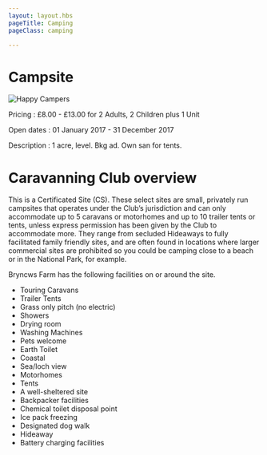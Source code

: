 ```yaml
---
layout: layout.hbs
pageTitle: Camping
pageClass: camping

---
```


# Campsite

![Happy Campers](/assets/images/campsite.jpg)

Pricing
: £8.00 - £13.00 for 2 Adults, 2 Children plus 1 Unit

Open dates
: 01 January 2017 - 31 December 2017

Description
: 1 acre, level. Bkg ad. Own san for tents.

# Caravanning Club overview

This is a Certificated Site (CS). These select sites are small, privately run campsites that operates under the Club’s jurisdiction and can only accommodate up to 5 caravans or motorhomes and up to 10 trailer tents or tents, unless express permission has been given by the Club to accommodate more. They range from secluded Hideaways to fully facilitated family friendly sites, and are often found in locations where larger commercial sites are prohibited so you could be camping close to a beach or in the National Park, for example.

Bryncws Farm has the following facilities on or around the site.

*  Touring Caravans
*  Trailer Tents
*  Grass only pitch (no electric)
*  Showers
*  Drying room
*  Washing Machines
*  Pets welcome
*  Earth Toilet
*  Coastal
*  Sea/loch view
*  Motorhomes
*  Tents
*  A well-sheltered site
*  Backpacker facilities
*  Chemical toilet disposal point
*  Ice pack freezing
*  Designated dog walk
*  Hideaway
*  Battery charging facilities
